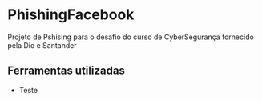 # PhishingFacebook
Projeto de Pshising para o desafio do curso de CyberSegurança fornecido pela Dio e Santander


<h2>Ferramentas utilizadas</h2>
<ul><li>Teste</li></ul>
